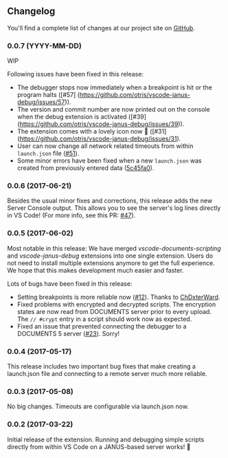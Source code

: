 ## Changelog

You'll find a complete list of changes at our project site on [GitHub](https://github.com/otris/vscode-janus-debug).

### 0.0.7 (YYYY-MM-DD)

WIP

Following issues have been fixed in this release:

  - The debugger stops now immediately when a breakpoint is hit or the program halts ([#57] (https://github.com/otris/vscode-janus-debug/issues/57)).
  - The version and commit number are now printed out on the console when the debug extension is activated ([#39]
  (https://github.com/otris/vscode-janus-debug/issues/39)).
  - The extension comes with a lovely icon now 👊 ([#31] (https://github.com/otris/vscode-janus-debug/issues/31).
  - User can now change all network related timeouts from within `launch.json` file ([#51](https://github.com/otris/vscode-janus-debug/issues/51)).
  - Some minor errors have been fixed when a new `launch.json` was created from previously entered data ([5c45fa0](https://github.com/otris/vscode-janus-debug/commit/5c45fa0ee06c19ca2b1f1641cdce89e200175c16)).

### 0.0.6 (2017-06-21)

Besides the usual minor fixes and corrections, this release adds the new Server Console output. This allows you to see the server's log lines directly in VS Code! (For more info, see this PR: [#47](https://github.com/otris/vscode-janus-debug/pull/47)).

### 0.0.5 (2017-06-02)

Most notable in this release: We have merged _vscode-documents-scripting_ and _vscode-janus-debug_ extensions into one single extension. Users do not need to install multiple extensions anymore to get the full experience. We hope that this makes development much easier and faster.

Lots of bugs have been fixed in this release:

  - Setting breakpoints is more reliable now ([#12](https://github.com/otris/vscode-janus-debug/issues/12)). Thanks to [ChDxterWard](https://github.com/ChDxterWard).
  - Fixed problems with encrypted and decrypted scripts. The encryption states are now read from DOCUMENTS server prior to every upload. The `// #crypt` entry in a script should work now as expected.
  - Fixed an issue that prevented connecting the debugger to a DOCUMENTS 5 server ([#23](https://github.com/otris/vscode-janus-debug/issues/23)). Sorry!

### 0.0.4 (2017-05-17)

This release includes two important bug fixes that make creating a launch.json file and connecting to a remote server much more reliable.

### 0.0.3 (2017-05-08)

No big changes. Timeouts are configurable via launch.json now.

### 0.0.2 (2017-03-22)

Initial release of the extension. Running and debugging simple scripts directly from within VS Code on a JANUS-based server works! 🎉

